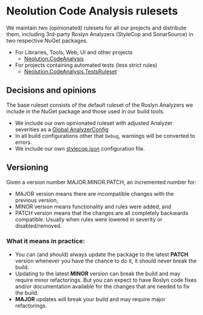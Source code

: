 # Neolution Code Analysis rulesets
We maintain two (opinionated) rulesets for all our projects and distribute them, including 3rd-party Roslyn Analyzers (StyleCop and SonarSource) in two respective NuGet packages.

- For Libraries, Tools, Web, UI and other projects
  - [Neolution.CodeAnalysis](https://www.nuget.org/packages/Neolution.CodeAnalysis/)
- For projects containing automated tests (less strict rules)
  - [Neolution.CodeAnalysis.TestsRuleset](https://www.nuget.org/packages/Neolution.CodeAnalysis.TestsRuleset/)

## Decisions and opinions
The base ruleset consists of the default ruleset of the Roslyn Analyzers we include in the NuGet package and those used in our build tools.

- We include our own opinionated ruleset with adjusted Analyzer severities as a [Global AnalyzerConfig](https://learn.microsoft.com/en-us/dotnet/fundamentals/code-analysis/configuration-files#global-analyzerconfig)
- In all build configurations other that `Debug`, warnings will be converted to errors.
- We include our own [stylecop.json](https://github.com/DotNetAnalyzers/StyleCopAnalyzers/blob/master/documentation/Configuration.md) configuration file.

## Versioning
Given a version number MAJOR.MINOR.PATCH, an incremented number for:

- MAJOR version means there are incompatible changes with the previous version,
- MINOR version means functionality and rules were added, and
- PATCH version means that the changes are all completely backwards compatible. Usually when rules were lowered in severity or disabled/removed.

### What it means in practice:
- You can (and should) always update the package to the latest **PATCH** version whenever you have the chance to do it, it should never break the build. 
- Updating to the latest **MINOR** version can break the build and may require minor refactorings. But you can expect to have Roslyn code fixes and/or documentation available for the changes that are needed to fix the build.
-  **MAJOR** updates will break your build and may require major refactorings.